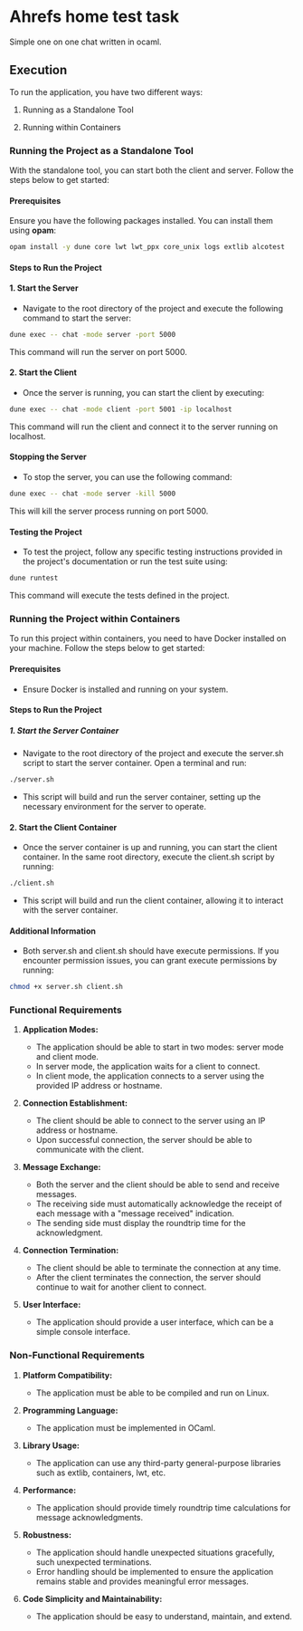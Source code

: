 # Ahrefs home test task
Simple one on one chat written in ocaml.

## Execution
    
To run the application, you have two different ways:

1. Running as a Standalone Tool

2. Running within Containers

### Running the Project as a Standalone Tool

With the standalone tool, you can start both the client and server. Follow the steps below to get started:

#### Prerequisites
Ensure you have the following packages installed. You can install them using **opam**:

```sh
opam install -y dune core lwt lwt_ppx core_unix logs extlib alcotest

```

#### Steps to Run the Project
#### 1. Start the Server
- Navigate to the root directory of the project and execute the following command to start the server:

```sh
dune exec -- chat -mode server -port 5000
```

This command will run the server on port 5000.

#### 2. Start the Client

- Once the server is running, you can start the client by executing:

```sh
dune exec -- chat -mode client -port 5001 -ip localhost
```

This command will run the client and connect it to the server running on localhost.

#### Stopping the Server
- To stop the server, you can use the following command:

```sh
dune exec -- chat -mode server -kill 5000
```

This will kill the server process running on port 5000.

#### Testing the Project
- To test the project, follow any specific testing instructions provided in the project's documentation or run the test suite using:


```sh
dune runtest
```

This command will execute the tests defined in the project.




### Running the Project within Containers
To run this project within containers, you need to have Docker installed on your machine. Follow the steps below to get started:

#### Prerequisites
- Ensure Docker is installed and running on your system.

#### Steps to Run the Project
##### 1. Start the Server Container

- Navigate to the root directory of the project and execute the server.sh script to start the server container. Open a terminal and run:

```sh
./server.sh
```

- This script will build and run the server container, setting up the necessary environment for the server to operate.

#### 2. Start the Client Container

- Once the server container is up and running, you can start the client container. In the same root directory, execute the client.sh script by running:

```sh
./client.sh
```
- This script will build and run the client container, allowing it to interact with the server container.

#### Additional Information
- Both server.sh and client.sh should have execute permissions. If you encounter permission issues, you can grant execute permissions by running:

```sh
chmod +x server.sh client.sh
```

### Functional Requirements

1. **Application Modes:**
   - The application should be able to start in two modes: server mode and client mode.
   - In server mode, the application waits for a client to connect.
   - In client mode, the application connects to a server using the provided IP address or hostname.

2. **Connection Establishment:**
   - The client should be able to connect to the server using an IP address or hostname.
   - Upon successful connection, the server should be able to communicate with the client.

3. **Message Exchange:**
   - Both the server and the client should be able to send and receive messages.
   - The receiving side must automatically acknowledge the receipt of each message with a "message received" indication.
   - The sending side must display the roundtrip time for the acknowledgment.

4. **Connection Termination:**
   - The client should be able to terminate the connection at any time.
   - After the client terminates the connection, the server should continue to wait for another client to connect.

5. **User Interface:**
   - The application should provide a user interface, which can be a simple console interface.

### Non-Functional Requirements

1. **Platform Compatibility:**
   - The application must be able to be compiled and run on Linux.

2. **Programming Language:**
   - The application must be implemented in OCaml.

3. **Library Usage:**
   - The application can use any third-party general-purpose libraries such as extlib, containers, lwt, etc.

4. **Performance:**
   - The application should provide timely roundtrip time calculations for message acknowledgments.

5. **Robustness:**
   - The application should handle unexpected situations gracefully, such unexpected terminations.
   - Error handling should be implemented to ensure the application remains stable and provides meaningful error messages.

6. **Code Simplicity and Maintainability:**
   - The application should be easy to understand, maintain, and extend.




